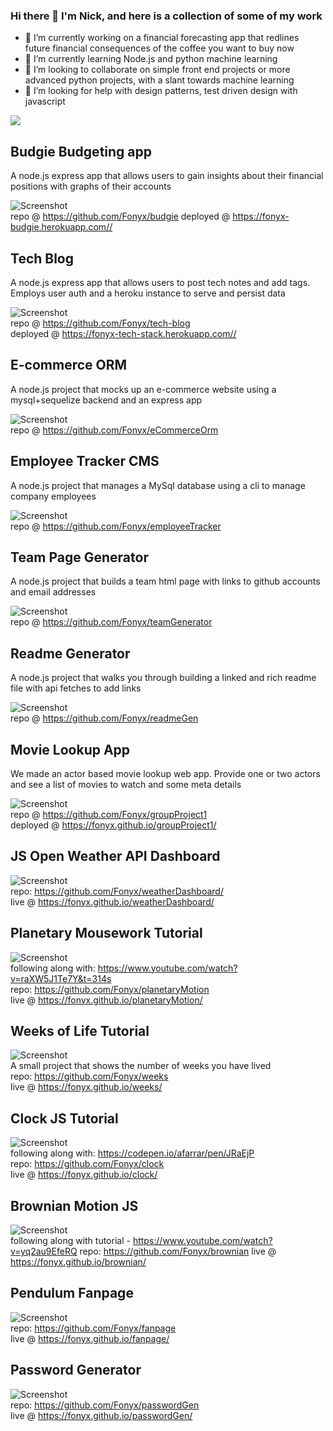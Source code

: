 ### Hi there 👋 I'm Nick, and here is a collection of some of my work

<!--
**Fonyx/Fonyx** is a ✨ _special_ ✨ repository because its `README.md` (this file) appears on your GitHub profile.

Here are some ideas to get you started:
-->

- 🔭 I’m currently working on a financial forecasting app that redlines future financial consequences of the coffee you want to buy now
- 🌱 I’m currently learning Node.js and python machine learning
- 👯 I’m looking to collaborate on simple front end projects or more advanced python projects, with a slant towards machine learning
- 🤔 I’m looking for help with design patterns, test driven design with javascript

<img align="center" src="https://github-readme-stats.vercel.app/api/top-langs/?username=Fonyx&layout=compact&theme=dracula" />

## Budgie Budgeting app
A node.js express app that allows users to gain insights about their financial positions with graphs of their accounts 

![Screenshot](https://github.com/Fonyx/budgie/blob/main/assets/images/show.gif?raw=true "E-commerce ORM")  
repo @ https://github.com/Fonyx/budgie 
deployed @ https://fonyx-budgie.herokuapp.com// 
## Tech Blog
A node.js express app that allows users to post tech notes and add tags. Employs user auth and a heroku instance to
serve and persist data  

![Screenshot](https://github.com/Fonyx/tech-blog/blob/main/assets/images/show.gif?raw=true "E-commerce ORM")  
repo @ https://github.com/Fonyx/tech-blog  
deployed @ https://fonyx-tech-stack.herokuapp.com// 
## E-commerce ORM
A node.js project that mocks up an e-commerce website using a mysql+sequelize backend and an express app  

![Screenshot](https://github.com/Fonyx/eCommerceOrm/blob/main/Assets/images/show.gif?raw=true "E-commerce ORM")  
repo @ https://github.com/Fonyx/eCommerceOrm  
## Employee Tracker CMS
A node.js project that manages a MySql database using a cli to manage company employees  

![Screenshot](https://github.com/Fonyx/employeeTracker/blob/main/assets/show.gif?raw=true "Employee CMS")  
repo @ https://github.com/Fonyx/employeeTracker  

## Team Page Generator
A node.js project that builds a team html page with links to github accounts and email addresses  

![Screenshot](https://github.com/Fonyx/teamGenerator/blob/main/assets/images/show.gif?raw=true "Team page generator")  
repo @ https://github.com/Fonyx/teamGenerator  

## Readme Generator
A node.js project that walks you through building a linked and rich readme file with api fetches to add links  

![Screenshot](https://github.com/Fonyx/readmeGen/blob/main/assets/images/show.gif?raw=true "Readme generator")  
repo @ https://github.com/Fonyx/readmeGen  

## Movie Lookup App
We made an actor based movie lookup web app. Provide one or two actors and see a list of movies to watch and some meta details

![Screenshot](https://github.com/Fonyx/groupProject1/blob/main/screencap.gif?raw=true "Movie finder")  
repo @ https://github.com/Fonyx/groupProject1  
deployed @ https://fonyx.github.io/groupProject1/ 

## JS Open Weather API Dashboard
![Screenshot](https://github.com/Fonyx/weatherDashboard/blob/main/screencap.gif?raw=true "Weather Dashboard")   
repo: https://github.com/Fonyx/weatherDashboard/  
live @ https://fonyx.github.io/weatherDashboard/  

## Planetary Mousework Tutorial
![Screenshot](https://github.com/Fonyx/planetaryMotion/blob/main/screencap.gif?raw=true "Planetary motion")  
following along with: https://www.youtube.com/watch?v=raXW5J1Te7Y&t=314s  
repo: https://github.com/Fonyx/planetaryMotion  
live @ https://fonyx.github.io/planetaryMotion/  


## Weeks of Life Tutorial
![Screenshot](https://github.com/Fonyx/weeks/blob/main/screencap.gif?raw=true "Weeks of Life")  
A small project that shows the number of weeks you have lived  
repo: https://github.com/Fonyx/weeks  
live @ https://fonyx.github.io/weeks/  


## Clock JS Tutorial
![Screenshot](https://github.com/Fonyx/clock/blob/main/screencap.gif?raw=true "Clock tutorial")  
following along with: https://codepen.io/afarrar/pen/JRaEjP  
repo: https://github.com/Fonyx/clock  
live @ https://fonyx.github.io/clock/    


## Brownian Motion JS
![Screenshot](https://github.com/Fonyx/brownian/blob/main/screencap.gif?raw=true "brownian motion")  
following along with tutorial - https://www.youtube.com/watch?v=yq2au9EfeRQ
repo: https://github.com/Fonyx/brownian 
live @ https://fonyx.github.io/brownian/  


## Pendulum Fanpage
![Screenshot](https://github.com/Fonyx/fanpage/blob/main/screencap.gif?raw=true "Pendulum")  
repo: https://github.com/Fonyx/fanpage  
live @ https://fonyx.github.io/fanpage/  


## Password Generator
![Screenshot](https://github.com/Fonyx/passwordGen/blob/main/screencap.gif?raw=true "Password Generator")  
repo: https://github.com/Fonyx/passwordGen  
live @ https://fonyx.github.io/passwordGen/  
